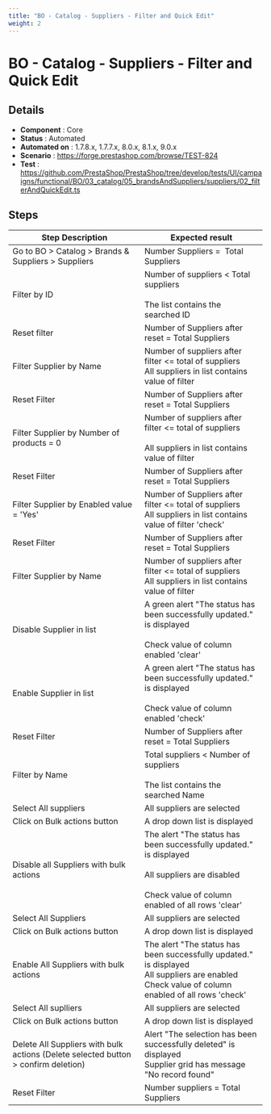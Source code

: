 ```yaml
---
title: "BO - Catalog - Suppliers - Filter and Quick Edit"
weight: 2
---
```


# BO - Catalog - Suppliers - Filter and Quick Edit
## Details
* **Component** : Core
* **Status** : Automated
* **Automated on** : 1.7.8.x, 1.7.7.x, 8.0.x, 8.1.x, 9.0.x
* **Scenario** : https://forge.prestashop.com/browse/TEST-824
* **Test** : https://github.com/PrestaShop/PrestaShop/tree/develop/tests/UI/campaigns/functional/BO/03_catalog/05_brandsAndSuppliers/suppliers/02_filterAndQuickEdit.ts

## Steps
| Step Description | Expected result |
| ----- | ----- |
| Go to BO > Catalog > Brands & Suppliers > Suppliers | Number Suppliers =  Total Suppliers |
| Filter by ID | Number of suppliers < Total suppliers<br><br>The list contains the searched ID |
| Reset filter | Number of Suppliers after reset = Total Suppliers |
| Filter Supplier by Name | Number of suppliers after filter <= total of suppliers<br>All suppliers in list contains value of filter |
| Reset Filter | Number of Suppliers after reset = Total Suppliers |
| Filter Supplier by Number of products = 0 | Number of suppliers after filter <= total of suppliers<br><br>All suppliers in list contains value of filter |
| Reset Filter | Number of Suppliers after reset = Total Suppliers |
| Filter Supplier by Enabled value = 'Yes' | Number of Suppliers after filter <= total of suppliers<br>All suppliers in list contains value of filter 'check' |
| Reset Filter | Number of Suppliers after reset = Total Suppliers |
| Filter Supplier by Name | Number of suppliers after filter <= total of suppliers<br>All suppliers in list contains value of filter |
| Disable Supplier in list | A green alert "The status has been successfully updated." is displayed<br><br>Check value of column enabled 'clear' |
| Enable Supplier in list | A green alert "The status has been successfully updated." is displayed<br><br>Check value of column enabled 'check' |
| Reset Filter | Number of Suppliers after reset = Total Suppliers |
| Filter by Name | Total suppliers < Number of suppliers<br><br>The list contains the searched Name |
| Select All suppliers | All suppliers are selected |
| Click on Bulk actions button | A drop down list is displayed |
| Disable all Suppliers with bulk actions | The alert "The status has been successfully updated." is displayed<br><br>All suppliers are disabled<br><br>Check value of column enabled of all rows 'clear' |
| Select All Suppliers | All suppliers are selected |
| Click on Bulk actions button | A drop down list is displayed |
| Enable All Suppliers with bulk actions | The alert "The status has been successfully updated." is displayed<br>All suppliers are enabled<br>Check value of column enabled of all rows 'check' |
| Select All suplliers | All suppliers are selected |
| Click on Bulk actions button | A drop down list is displayed |
| Delete All Suppliers with bulk actions (Delete selected button > confirm deletion) | Alert "The selection has been successfully deleted" is displayed<br>Supplier grid has message "No record found" |
| Reset Filter | Number suppliers = Total Suppliers |
